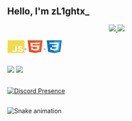 ## Hello, I'm zL1ghtx_

<div align="center">
  <a href="https://github.com/zL1ght">
  <img height="180em" src="https://github-readme-stats.vercel.app/api?username=balah7&show_icons=true&theme=moltack&include_all_commits=true&count_private=true"/>
  <img height="180em" src="https://github-readme-stats.vercel.app/api/top-langs/?username=balah7&layout=compact&langs_count=7&theme=moltack"/>
</div>


<div style="display: inline_block"><br>
  <img align="center" alt="Icon_js" height="30" width="40" src="https://raw.githubusercontent.com/devicons/devicon/master/icons/javascript/javascript-plain.svg">
  <img align="center" alt="Icon_htmlL" height="30" width="40" src="https://raw.githubusercontent.com/devicons/devicon/master/icons/html5/html5-original.svg">
  <img align="center" alt="Icon_css" height="30" width="40" src="https://raw.githubusercontent.com/devicons/devicon/master/icons/css3/css3-original.svg">
</div>

##

<div> 
  <a href="https://www.instagram.com/balah_7/" target="_blank"><img src="https://img.shields.io/badge/-Instagram-%23E4405F?style=for-the-badge&logo=instagram&logoColor=white" target="_blank"></a>
 <a href="https://discord.com/users/635504796299689990/" target="_blank"><img src="https://img.shields.io/badge/Discord-7289DA?style=for-the-badge&logo=discord&logoColor=white" target="_blank"></a>

##

[![Discord Presence](https://lanyard-profile-readme.vercel.app/api/695273438172020787?theme=dark&bg=b21109&animated=true&hideDiscrim=true&borderRadius=20px&idleMessage=🎧%20Ouvindo%20Matuê%20No%20Spotify)](https://discord.com/users/695273438172020787)
 
##

  ![Snake animation](https://github.com/balah7/balah7/blob/output/github-contribution-grid-snake.svg)
 
</div>

